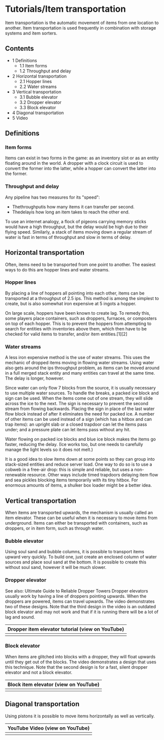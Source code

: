 # Tutorials/Item transportation
Item transportation is the automatic movement of items from one location to another. Item transportation is used frequently in combination with storage systems and item sorters.

## Contents
- 1 Definitions
	- 1.1 Item forms
	- 1.2 Throughput and delay
- 2 Horizontal transportation
	- 2.1 Hopper lines
	- 2.2 Water streams
- 3 Vertical transportation
	- 3.1 Bubble elevator
	- 3.2 Dropper elevator
	- 3.3 Block elevator
- 4 Diagonal transportation
- 5 Video

## Definitions
### Item forms
Items can exist in two forms in the game: as an inventory slot or as an entity floating around in the world. A dropper with a clock circuit is used to convert the former into the latter, while a hopper can convert the latter into the former.

### Throughput and delay
Any pipeline has two measures for its "speed":

- Thethroughputis how many items it can transfer per second.
- Thedelayis how long an item takes to reach the other end.

To use an internet analogy, a flock of pigeons carrying memory sticks would have a high throughput, but the delay would be high due to their flying speed. Similarly, a stack of items moving down a regular stream of water is fast in terms of throughput and slow in terms of delay.

## Horizontal transportation
Often, items need to be transported from one point to another. The easiest ways to do this are hopper lines and water streams.

### Hopper lines
By placing a line of hoppers all pointing into each other, items can be transported at a throughput of 2.5 ips. This method is among the simplest to create, but is also somewhat iron expensive at 5 ingots a hopper.

On large scale, hoppers have been known to create lag. To remedy this, some players place containers, such as droppers, furnaces, or composters on top of each hopper. This is to prevent the hoppers from attempting to search for entities with inventories above them, which then have to be checked for valid items to transfer, and/or item entities.[1][2]

### Water streams
A less iron expensive method is the use of water streams. This uses the mechanic of dropped items moving in flowing water streams. Using water also gets around the ips throughput problem, as items can be moved around in a full merged stack entity and many entities can travel at the same time. The delay is longer, however.

Since water can only flow 7 blocks from the source, it is usually necessary to use multiple water sources. To handle the breaks, a packed ice block and sign can be used. When the items come out of one stream, they will slide across the ice to the next. The sign is necessary to prevent the second stream from flowing backwards. Placing the sign in place of the last water flow block instead of after it eliminates the need for packed ice. A number of other items can be used instead of a sign (which has a hitbox and can trap items): an upright slab or a closed trapdoor can let the items pass under; and a pressure plate can let items pass without any hit.

Water flowing on packed ice blocks and blue ice block makes the items go faster, reducing the delay. (Ice works too, but one needs to carefully manage the light levels so it does not melt.)

It is a good idea to slow items down at some points so they can group into stack-sized entities and reduce server load. One way to do so is to use a cobweb in a free-air drop: this is simple and reliable, but uses a non-renewable resource. Other ways include timed trapdoors delaying item flow and sea pickles blocking items temporarily with its tiny hitbox. For enormous amounts of items, a shulker box loader might be a better idea.

## Vertical transportation
When items are transported upwards, the mechanism is usually called an item elevator. These can be useful when it is necessary to move items from underground. Items can either be transported with containers, such as droppers, or in item form, such as through water.

### Bubble elevator
Using soul sand and bubble columns, it is possible to transport items upward very quickly. To build one, just create an enclosed column of water sources and place soul sand at the bottom. It is possible to create this without soul sand, however it will be much slower.

### Dropper elevator
See also: Ultimate Guide to Reliable Dropper Towers
Dropper elevators usually work by having a line of droppers pointing upwards. When the droppers are powered, items can travel upwards. The video demonstrates two of these designs. Note that the third design in the video is an outdated block elevator and may not work and that if it is running there will be a lot of lag and sound.

| Dropper item elevator tutorial (view on YouTube) |
|--------------------------------------------------|
|                                                  |

### Block elevator
When items are glitched into blocks with a dropper, they will float upwards until they get out of the blocks. The video demonstrates a design that uses this technique. Note that the second design is for a fast, silent dropper elevator and not a block elevator.

| Block item elevator (view on YouTube) |
|---------------------------------------|
|                                       |

## Diagonal transportation
Using pistons it is possible to move items horizontally as well as vertically.

| YouTube Video (view on YouTube) |
|---------------------------------|
|                                 |


